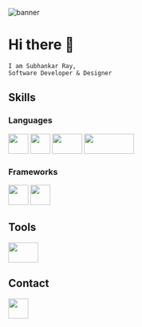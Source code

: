 
![banner](https://github.com/Subhankar-Ray192/Subhankar-Ray192/assets/91007834/dbdd044b-c879-48d7-939c-abbd5654abcc)
# Hi there 👋
```
I am Subhankar Ray,
Software Developer & Designer
```

## Skills
### Languages
<img src="https://github.com/Subhankar-Ray192/Subhankar-Ray192/assets/91007834/2286e1e7-b334-472f-b6e1-122f070279ab" width=40 height=40 />
<img src="https://github.com/Subhankar-Ray192/Subhankar-Ray192/assets/91007834/dcabecfc-f60a-4aeb-b90b-d8e2951e8669" width=40 height=40 />

<img src="https://github.com/Subhankar-Ray192/Subhankar-Ray192/assets/91007834/d5453330-635e-4909-881f-3512391cb659" width=60 height=40 />
<img src="https://github.com/Subhankar-Ray192/Subhankar-Ray192/assets/91007834/4cdeaf8f-9029-4607-a18c-9f127786df67" width=100 height=40 />


### Frameworks
<img src="https://github.com/Subhankar-Ray192/Subhankar-Ray192/assets/91007834/cf75d711-d46a-429c-92f0-87be4c684a51" width=40 height=40 />

<img src="https://github.com/Subhankar-Ray192/Subhankar-Ray192/assets/91007834/529d86d9-d5f4-4151-82b7-54d04ad5be75" width=40 height=40 />

## Tools
<img src="https://github.com/Subhankar-Ray192/Subhankar-Ray192/assets/91007834/ed904cef-31a8-4e2d-8da9-d313ec7fc922" width=60 height=40 />


## Contact
<img src="https://github.com/Subhankar-Ray192/Subhankar-Ray192/assets/91007834/4c819b41-8659-41a6-8989-460404b178bb" width=40 height=40 />

<!--
**Subhankar-Ray192/Subhankar-Ray192** is a ✨ _special_ ✨ repository because its `README.md` (this file) appears on your GitHub profile.

Here are some ideas to get you started:

- 🔭 I’m currently working on ...
- 🌱 I’m currently learning ...
- 👯 I’m looking to collaborate on ...
- 🤔 I’m looking for help with ...
- 💬 Ask me about ...
- 📫 How to reach me: ...
- 😄 Pronouns: ...
- ⚡ Fun fact: ...
-->
